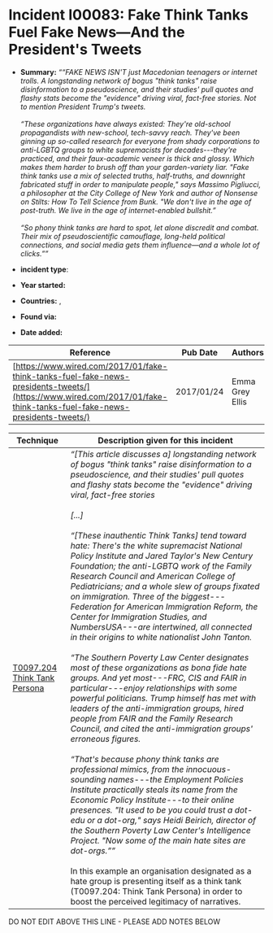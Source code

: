 # Incident I00083: Fake Think Tanks Fuel Fake News—And the President's Tweets

* **Summary:** <i>““FAKE NEWS ISN'T just Macedonian teenagers or internet trolls. A longstanding network of bogus "think tanks" raise disinformation to a pseudoscience, and their studies' pull quotes and flashy stats become the "evidence" driving viral, fact-free stories. Not to mention President Trump's tweets.<br><br> “These organizations have always existed: They're old-school propagandists with new-school, tech-savvy reach. They've been ginning up so-called research for everyone from shady corporations to anti-LGBTQ groups to white supremacists for decades---they're practiced, and their faux-academic veneer is thick and glossy. Which makes them harder to brush off than your garden-variety liar. "Fake think tanks use a mix of selected truths, half-truths, and downright fabricated stuff in order to manipulate people," says Massimo Pigliucci, a philosopher at the City College of New York and author of Nonsense on Stilts: How To Tell Science from Bunk. "We don't live in the age of post-truth. We live in the age of internet-enabled bullshit.”<br><br> “So phony think tanks are hard to spot, let alone discredit and combat. Their mix of pseudoscientific camouflage, long-held political connections, and social media gets them influence—and a whole lot of clicks.””</i>

* **incident type**: 

* **Year started:** 

* **Countries:**  , 

* **Found via:** 

* **Date added:** 


| Reference | Pub Date | Authors | Org | Archive |
| --------- | -------- | ------- | --- | ------- |
| [https://www.wired.com/2017/01/fake-think-tanks-fuel-fake-news-presidents-tweets/](https://www.wired.com/2017/01/fake-think-tanks-fuel-fake-news-presidents-tweets/) | 2017/01/24 | Emma Grey Ellis | Wired | [https://web.archive.org/web/20240705093231/https://www.wired.com/2017/01/fake-think-tanks-fuel-fake-news-presidents-tweets/](https://web.archive.org/web/20240705093231/https://www.wired.com/2017/01/fake-think-tanks-fuel-fake-news-presidents-tweets/) |

 

| Technique | Description given for this incident |
| --------- | ------------------------- |
| [T0097.204 Think Tank Persona](../../generated_pages/techniques/T0097.204.md) | <i>“[This article discusses a] longstanding network of bogus "think tanks" raise disinformation to a pseudoscience, and their studies' pull quotes and flashy stats become the "evidence" driving viral, fact-free stories<br><br> [...]<br><br> “[These inauthentic Think Tanks] tend toward hate: There's the white supremacist National Policy Institute and Jared Taylor's New Century Foundation; the anti-LGBTQ work of the Family Research Council and American College of Pediatricians; and a whole slew of groups fixated on immigration. Three of the biggest---Federation for American Immigration Reform, the Center for Immigration Studies, and NumbersUSA---are intertwined, all connected in their origins to white nationalist John Tanton.<br><br> “The Southern Poverty Law Center designates most of these organizations as bona fide hate groups. And yet most---FRC, CIS and FAIR in particular---enjoy relationships with some powerful politicians. Trump himself has met with leaders of the anti-immigration groups, hired people from FAIR and the Family Research Council, and cited the anti-immigration groups' erroneous figures.<br><br> “That's because phony think tanks are professional mimics, from the innocuous-sounding names---the Employment Policies Institute practically steals its name from the Economic Policy Institute---to their online presences. "It used to be you could trust a dot-edu or a dot-org," says Heidi Beirich, director of the Southern Poverty Law Center's Intelligence Project. "Now some of the main hate sites are dot-orgs.””</i><br><br> In this example an organisation designated as a hate group is presenting itself as a think tank (T0097.204: Think Tank Persona) in order to boost the perceived legitimacy of narratives. |


DO NOT EDIT ABOVE THIS LINE - PLEASE ADD NOTES BELOW